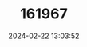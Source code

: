 ---
title: "161967"
category: "Isoplexis chalcantha"
draft: false
date: 2024-02-22 13:03:52
languages:
  Spanish; Castilian: ["Cresta de gallo", "Crestagallo de Doramas"]
---